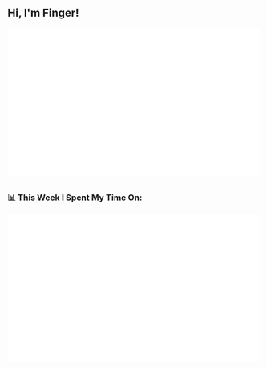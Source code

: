 <h2> Hi, I'm Finger!</h2>

<img align="right" src="https://raw.githubusercontent.com/spianmo/github-stats/master/generated/overview.svg#gh-light-mode-only">

<!-- <img align="right" height="160em" src="https://github-readme-stats-eight-theta.vercel.app/api/top-langs/?username=spianmo&layout=compact&langs_count=8&theme=algolia"/>	 -->
	
```go
package main

type Me struct {
	Name   string
	Job    string
	Code   string
	Skills string
}

func main() {
	me := &Me{
		Name:   "Finger",
		Job:    "Client-side Engineer",
		Code:   "Java, Kotlin, C#, Rust and C++ and Others",
		Skills: "Android, Security, Cross-platform client, NLP, CV, ASR ^o^",
	}
	_ = me
}
```


<h3>📊 This Week I Spent My Time On:</h3>
<img align='right' src="https://raw.githubusercontent.com/spianmo/github-stats/master/generated/languages.svg#gh-light-mode-only">

<!--START_SECTION:waka-->

```txt
Vue.js                 10 hrs 44 mins  █████████▓░░░░░░░░░░░░░░░   38.11 %
Java                   5 hrs 36 mins   █████░░░░░░░░░░░░░░░░░░░░   19.90 %
Kotlin                 4 hrs 10 mins   ███▓░░░░░░░░░░░░░░░░░░░░░   14.83 %
TypeScript             3 hrs 28 mins   ███░░░░░░░░░░░░░░░░░░░░░░   12.34 %
SCSS                   37 mins         ▓░░░░░░░░░░░░░░░░░░░░░░░░   02.19 %
```

<!--END_SECTION:waka-->
